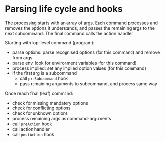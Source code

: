 # Parsing life cycle and hooks

The processing starts with an array of args. Each command processes and removes the options it understands, and passes the remaining args to the next subcommand.
The final command calls the action handler.

Starting with top-level command (program):

- parse options: parse recognised options (for this command) and remove from args
- parse env: look for environment variables (for this command)
- process implied: set any implied option values (for this command)
- if the first arg is a subcommand
    - call `preSubcommand` hook
    - pass remaining arguments to subcommand, and process same way

Once reach final (leaf) command:

  - check for missing mandatory options
  - check for conflicting options
  - check for unknown options
  - process remaining args as command-arguments
  - call `preAction` hook
  - call action handler
  - call `postAction` hook
